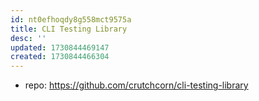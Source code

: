 ```yaml
---
id: nt0efhoqdy8g558mct9575a
title: CLI Testing Library
desc: ''
updated: 1730844469147
created: 1730844466304
---
```


- repo: https://github.com/crutchcorn/cli-testing-library